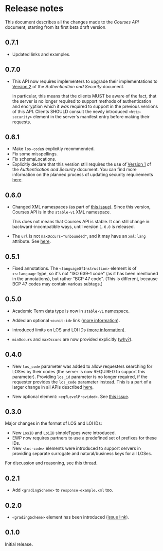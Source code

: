 Release notes
=============

This document describes all the changes made to the *Courses API* document,
starting from its first beta draft version.


0.7.1
-----

* Updated links and examples.


0.7.0
-----

* This API now requires implementers to upgrade their implementations to
  [Version 2](https://github.com/erasmus-without-paper/ewp-specs-sec-intro/tree/stable-v2)
  of the *Authentication and Security* document.

  In particular, this means that the clients MUST be aware of the fact, that
  the server is no longer required to support methods of authentication and
  encryption which it *was* required to support in the previous versions of
  this API. Clients SHOULD consult the newly introduced `<http-security>`
  element in the server's manifest entry before making their requests.


0.6.1
-----

* Make `los-code`s explicitly recommended.
* Fix some misspellings.
* Fix schemaLocations.
* Explicitly declare that this version still requires the use of
  [Version 1](https://github.com/erasmus-without-paper/ewp-specs-sec-intro/tree/stable-v1)
  of the *Authentication and Security* document. You can find more information
  on the planned process of updating security requirements
  [here](https://github.com/erasmus-without-paper/ewp-specs-sec-intro/issues/1).


0.6.0
-----

* Changed XML namespaces (as part of
  [this issue](https://github.com/erasmus-without-paper/ewp-specs-api-iias/issues/22)).
  Since this version, Courses API is in the `stable-v1` XML namespace.

  This does not means that Courses API is stable. It can still change in
  backward-incompatible ways, until version `1.0.0` is released.

* The `url` is not `maxOccurs="unbounded"`, and it may have an `xml:lang`
  attribute. See [here](https://github.com/erasmus-without-paper/ewp-specs-api-courses/issues/13).


0.5.1
-----

* Fixed annotations. The `<languageOfInstruction>` element is of `xs:language`
  type, so it's not "ISO 639-1 code" (as it has been mentioned in the
  annotations), but rather "BCP 47 code". (This is different, because BCP 47
  codes may contain various subtags.)


0.5.0
-----

* Academic Term data type is now in `stable-v1` namespace.

* Added an optional `<ounit-id>` link
  ([more information](https://github.com/erasmus-without-paper/ewp-specs-api-courses/issues/11)).

* Introduced limits on LOS and LOI IDs
  ([more information](https://github.com/erasmus-without-paper/general-issues/issues/23)).

* `minOccurs` and `maxOccurs` are now provided explicitly
  ([why?](https://github.com/erasmus-without-paper/general-issues/issues/22)).


0.4.0
-----

* New `los_code` parameter was added to allow requesters searching for LOSes
  by their codes (the server is now REQUIRED to support this parameter).
  Providing `los_id` parameter is no longer required, if the requester provides
  the `los_code` parameter instead. This is a part of a larger change in all
  APIs described
  [here](https://github.com/erasmus-without-paper/general-issues/issues/21).

* New optional element: `<eqfLevelProvided>`. See
  [this issue](https://github.com/erasmus-without-paper/ewp-specs-api-courses/issues/8).


0.3.0
-----

Major changes in the format of LOS and LOI IDs:

* New `LosID` and `LoiID` simpleTypes were introduced.
* EWP now requires partners to use a predefined set of prefixes for these IDs.
* New `<los-code>` elements were introduced to support servers in providing
  separate surrogate and natural/business keys for all LOSes.

For discussion and reasoning, see
[this thread](https://github.com/erasmus-without-paper/ewp-specs-api-omobilities/issues/9).


0.2.1
-----

* Add `<gradingScheme>` to `response-example.xml` too.


0.2.0
-----

* `<gradingScheme>` element has been introduced
  ([issue link](https://github.com/erasmus-without-paper/ewp-specs-api-courses/issues/5)).


0.1.0
-----

Initial release.
